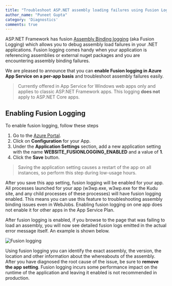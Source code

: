 ```yaml
---
title: "Troubleshoot ASP.NET assembly loading failures using Fusion Logging"
author_name: "Puneet Gupta"
category: 'Diagnostics'
comments: true
---
```


ASP.NET Framework has fusion [Assembly Binding logging](https://docs.microsoft.com/en-us/dotnet/framework/tools/fuslogvw-exe-assembly-binding-log-viewer) (aka Fusion Logging) which allows you to debug assembly load failures in your .NET applications. Fusion logging comes handy when your application is referencing assemblies or external nuget packages and you are encountering assembly binding failures.

We are pleased to announce that you can **enable Fusion logging in Azure App Service on a per-app basis** and troubleshoot assembly failures easily.

> Currently offered in App Service for Windows web apps only and applies to classic ASP.NET Framework apps. This logging **does not** apply to ASP.NET Core apps.

## Enabling Fusion Logging

To enable fusion logging, follow these steps

1. Go to the [Azure Portal](https://portal.azure.com).
2. Click on **Configuration** for your App.
3. Under the **Application Settings** section, add a new application setting with the name **WEBSITE_FUSIONLOGGING_ENABLED** and a value of **1**. 
4. Click the **Save** button.

> Saving the application setting causes a restart of the app on all instances, so perform this step during low-usage hours.

After you save this app setting, fusion logging will be enabled for your app. All processes launched for your app (w3wp.exe, w3wp.exe for the Kudu site, and any child processes of these processes) will have fusion logging enabled. This means you can use this feature to troubleshooting assembly binding issues even in WebJobs. Enabling fusion logging on one app does not enable it for other apps in the App Service Plan.

After fusion logging is enabled, if you browse to the page that was failing to load an assembly, you will now see detailed fusion logs emitted in the actual error message itself. An example is shown below.

![Fusion logging]({{site.baseurl}}/media/2020/09/fusion-logging-error.png)

Using fusion logging you can identify the exact assembly, the version, the location and other information about the whereabouts of the assembly. After you have diagnosed the root cause of the issue, be sure to **remove the app setting**. Fusion logging incurs some performance impact on the runtime of the application and leaving it enabled is not recommended in production.
